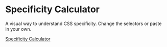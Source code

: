 # Specificity Calculator
A visual way to understand CSS specificity. Change the selectors or paste in your own.

[Specificity Calculator
](https://specificity.keegan.st/)